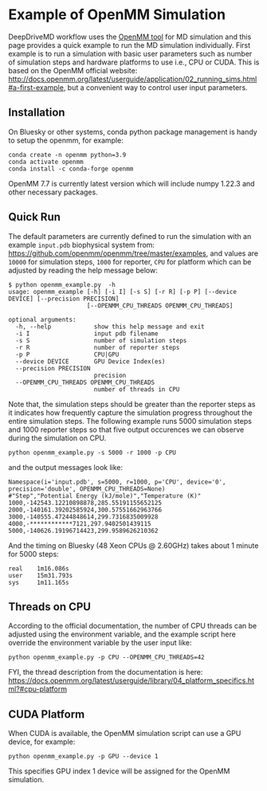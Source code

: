 # Example of OpenMM Simulation

DeepDriveMD workflow uses the [OpenMM tool](https://openmm.org/) for MD simulation and this page provides a quick example to run the MD simulation individually. First example is to run a simulation with basic user parameters such as number of simulation steps and hardware platforms to use i.e., CPU or CUDA. This is based on the OpenMM official website: http://docs.openmm.org/latest/userguide/application/02_running_sims.html#a-first-example, but a convenient way to control user input parameters.


## Installation

On Bluesky or other systems, conda python package management is handy to setup the openmm, for example:

```
conda create -n openmm python=3.9
conda activate openmm
conda install -c conda-forge openmm
```
OpenMM 7.7 is currently latest version which will include numpy 1.22.3 and other necessary packages.

## Quick Run

The default parameters are currently defined to run the simulation with an example `input.pdb` biophysical system from: https://github.com/openmm/openmm/tree/master/examples, and values are `10000` for simulation steps, `1000` for reporter, `CPU` for platform which can be adjusted by reading the help message below:

```
$ python openmm_example.py  -h
usage: openmm_example [-h] [-i I] [-s S] [-r R] [-p P] [--device DEVICE] [--precision PRECISION]
                      [--OPENMM_CPU_THREADS OPENMM_CPU_THREADS]

optional arguments:
  -h, --help            show this help message and exit
  -i I                  input pdb filename
  -s S                  number of simulation steps
  -r R                  number of reporter steps
  -p P                  CPU|GPU
  --device DEVICE       GPU Device Index(es)
  --precision PRECISION
                        precision
  --OPENMM_CPU_THREADS OPENMM_CPU_THREADS
                        number of threads in CPU
```

Note that, the simulation steps should be greater than the reporter steps as it indicates how frequently capture the simulation progress throughout the entire simulation steps. The following example runs 5000 simulation steps and 1000 reporter steps so that five output occurences we can observe during the simulation on CPU.

```
python openmm_example.py -s 5000 -r 1000 -p CPU
```

and the output messages look like:
```
Namespace(i='input.pdb', s=5000, r=1000, p='CPU', device='0', precision='double', OPENMM_CPU_THREADS=None)
#"Step","Potential Energy (kJ/mole)","Temperature (K)"
1000,-142543.12210898878,285.55191155652125
2000,-140161.39202585924,300.57551662963766
3000,-140555.47244848614,299.7316835009928
4000,-************7121,297.9402501439115
5000,-140626.19196714423,299.9589626210362
```

And the timing on Bluesky (48 Xeon CPUs @ 2.60GHz) takes about 1 minute for 5000 steps:
```
real    1m16.086s
user    15m31.793s
sys     1m11.165s
```

## Threads on CPU

According to the official documentation, the number of CPU threads can be adjusted using the environment variable, and the example script here override the environment variable by the user input like:

```
python openmm_example.py -p CPU --OPENMM_CPU_THREADS=42
```

FYI, the thread description from the documentation is here: https://docs.openmm.org/latest/userguide/library/04_platform_specifics.html?#cpu-platform

## CUDA Platform

When CUDA is available, the OpenMM simulation script can use a GPU device, for example:

```
python openmm_example.py -p GPU --device 1
```

This specifies GPU index 1 device will be assigned for the OpenMM simulation.
